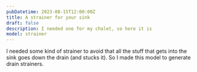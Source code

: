 ```yaml
---
pubDatetime: 2023-08-15T12:00:00Z
title: A strainer for your sink
draft: false
description: I needed one for my chalet, so here it is
model: strainer
---
```


I needed some kind of strainer to avoid that all the stuff that gets into the
sink goes down the drain (and stucks it). So I made this model to generate
drain strainers.
